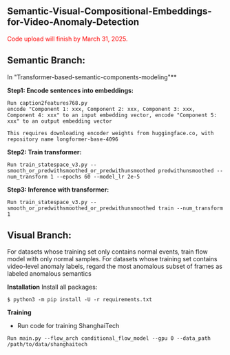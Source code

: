 ## Semantic-Visual-Compositional-Embeddings-for-Video-Anomaly-Detection

<span style="color:red">Code upload will finish by March 31, 2025. </span>

## Semantic Branch: 
In "Transformer-based-semantic-components-modeling"**

**Step1: Encode sentences into embeddings:**
```
Run caption2features768.py 
encode "Component 1: xxx, Component 2: xxx, Component 3: xxx, Component 4: xxx" to an input embedding vector, encode "Component 5: xxx" to an output embedding vector 

This requires downloading encoder weights from huggingface.co, with repository name longformer-base-4096 
```
**Step2: Train transformer:**
```
Run train_statespace_v3.py --smooth_or_predwithsmoothed_or_predwithunsmoothed predwithunsmoothed --num_transform 1 --epochs 60 --model_lr 2e-5
```
**Step3: Inference with transformer:**
```
Run train_statespace_v3.py --smooth_or_predwithsmoothed_or_predwithunsmoothed train --num_transform 1 
```
## Visual Branch: 

For datasets whose training set only contains normal events, train flow model with only normal samples. For datasets whose training set contains video-level anomaly labels, regard the most anomalous subset of frames as labeled anomalous semantics 

**Installation**
Install all packages:
```
$ python3 -m pip install -U -r requirements.txt
```

**Training**
- Run code for training ShanghaiTech
```
Run main.py --flow_arch conditional_flow_model --gpu 0 --data_path /path/to/data/shanghaitech 
```


